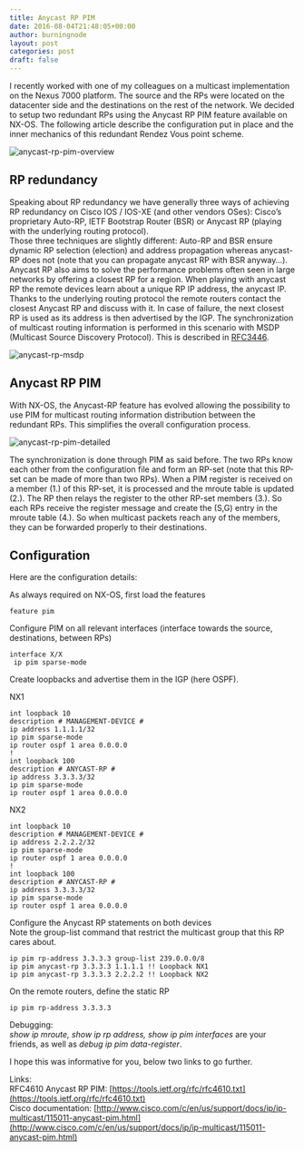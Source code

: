 ```yaml
---
title: Anycast RP PIM
date: 2016-08-04T21:48:05+00:00
author: burningnode
layout: post
categories: post
draft: false
---
```


I recently worked with one of my colleagues on a multicast implementation on the Nexus 7000 platform. The source and the RPs were located on the datacenter side and the destinations on the rest of the network. We decided to setup two redundant RPs using the Anycast RP PIM feature available on NX-OS. The following article describe the configuration put in place and the inner mechanics of this redundant Rendez Vous point scheme.

![anycast-rp-pim-overview](/anycast-rp-pim-overview.png)

## RP redundancy

Speaking about RP redundancy we have generally three ways of achieving RP redundancy on Cisco IOS / IOS-XE (and other vendors OSes): Cisco’s proprietary Auto-RP, IETF Bootstrap Router (BSR) or Anycast RP (playing with the underlying routing protocol).  
Those three techniques are slightly different: Auto-RP and BSR ensure dynamic RP selection (election) and address propagation whereas anycast-RP does not (note that you can propagate anycast RP with BSR anyway…). Anycast RP also aims to solve the performance problems often seen in large networks by offering a closest RP for a region. When playing with anycast RP the remote devices learn about a unique RP IP address, the anycast IP. Thanks to the underlying routing protocol the remote routers contact the closest Anycast RP and discuss with it. In case of failure, the next closest RP is used as its address is then advertised by the IGP. The synchronization of multicast routing information is performed in this scenario with MSDP (Multicast Source Discovery Protocol). This is described in [RFC3446](https://www.ietf.org/rfc/rfc3446.txt).  

![anycast-rp-msdp](/anycast-rp-msdp.png)

## Anycast RP PIM

With NX-OS, the Anycast-RP feature has evolved allowing the possibility to use PIM for multicast routing information distribution between the redundant RPs. This simplifies the overall configuration process.

![anycast-rp-pim-detailed](/anycast-rp-pim-detailed2.png)

The synchronization is done through PIM as said before. The two RPs know each other from the configuration file and form an RP-set (note that this RP-set can be made of more than two RPs). When a PIM register is received on a member (1.) of this RP-set, it is processed and the mroute table is updated (2.). The RP then relays the register to the other RP-set members (3.). So each RPs receive the register message and create the (S,G) entry in the mroute table (4.). So when multicast packets reach any of the members, they can be forwarded properly to their destinations.

## Configuration

Here are the configuration details:  

As always required on NX-OS, first load the features  

```
feature pim
```

Configure PIM on all relevant interfaces (interface towards the source, destinations, between RPs)

```
interface X/X
 ip pim sparse-mode
```

Create loopbacks and advertise them in the IGP (here OSPF).

NX1

```
int loopback 10
description # MANAGEMENT-DEVICE #
ip address 1.1.1.1/32
ip pim sparse-mode
ip router ospf 1 area 0.0.0.0
!
int loopback 100
description # ANYCAST-RP #
ip address 3.3.3.3/32
ip pim sparse-mode
ip router ospf 1 area 0.0.0.0
```

NX2

```
int loopback 10
description # MANAGEMENT-DEVICE #
ip address 2.2.2.2/32
ip pim sparse-mode
ip router ospf 1 area 0.0.0.0
!
int loopback 100
description # ANYCAST-RP #
ip address 3.3.3.3/32
ip pim sparse-mode
ip router ospf 1 area 0.0.0.0
```

Configure the Anycast RP statements on both devices  
Note the group-list command that restrict the multicast group that this RP cares about.

```
ip pim rp-address 3.3.3.3 group-list 239.0.0.0/8
ip pim anycast-rp 3.3.3.3 1.1.1.1 !! Loopback NX1
ip pim anycast-rp 3.3.3.3 2.2.2.2 !! Loopback NX2
```

On the remote routers, define the static RP

```
ip pim rp-address 3.3.3.3
```

Debugging:  
_show ip mroute, show ip rp address, show ip pim interfaces_ are your friends, as well as _debug ip pim data-register_.

I hope this was informative for you, below two links to go further.

Links:  
RFC4610 Anycast RP PIM: [https://tools.ietf.org/rfc/rfc4610.txt](https://tools.ietf.org/rfc/rfc4610.txt)   
Cisco documentation: [http://www.cisco.com/c/en/us/support/docs/ip/ip-multicast/115011-anycast-pim.html](http://www.cisco.com/c/en/us/support/docs/ip/ip-multicast/115011-anycast-pim.html)